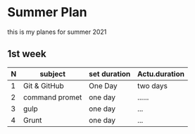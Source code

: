 # Summer Plan
this is my planes for summer 2021
## 1st week
N|subject|set duration| Actu.duration
---|---|---|---
1|Git & GitHub| One Day | two days
2|command promet|one day|......
3|gulp|one day|...
4|Grunt| one day|...
